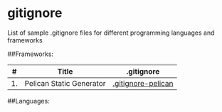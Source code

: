 # gitignore
List of sample .gitignore files for different programming languages and frameworks

##Frameworks:

| #  |          Title           |                .gitignore                |
|----|--------------------------|------------------------------------------|
| 1. | Pelican Static Generator | [.gitignore-pelican](.gitignore-pelican) |

##Languages:
